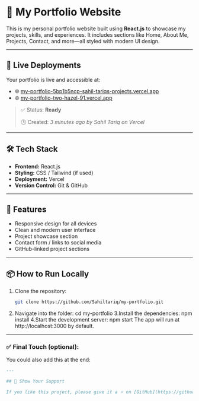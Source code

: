 # 💼 My Portfolio Website

This is my personal portfolio website built using **React.js** to showcase my projects, skills, and experiences. It includes sections like Home, About Me, Projects, Contact, and more—all styled with modern UI design.

---

## 🚀 Live Deployments

Your portfolio is live and accessible at:

- 🌐 [my-portfolio-5bp1b5ncp-sahil-tariqs-projects.vercel.app](https://my-portfolio-5bp1b5ncp-sahil-tariqs-projects.vercel.app)
- 🌐 [my-portfolio-two-hazel-91.vercel.app](https://my-portfolio-two-hazel-91.vercel.app)

> ✅ Status: **Ready**
>  
> 🕒 Created: _3 minutes ago by Sahil Tariq on Vercel_

---

## 🛠️ Tech Stack

- **Frontend:** React.js
- **Styling:** CSS / Tailwind (if used)
- **Deployment:** Vercel
- **Version Control:** Git & GitHub

---

## 📁 Features

- Responsive design for all devices
- Clean and modern user interface
- Project showcase section
- Contact form / links to social media
- GitHub-linked project sections

---

## 📦 How to Run Locally

1. Clone the repository:
   ```bash
   git clone https://github.com/Sahiltariq/my-portfolio.git
2. Navigate into the folder:
    cd my-portfolio
3.Install the dependencies:
   npm install
4.Start the development server:
  npm start
The app will run at http://localhost:3000 by default.

   
---

### ✅ Final Touch (optional):
You could also add this at the end:

```markdown
---

## 🌟 Show Your Support

If you like this project, please give it a ⭐ on [GitHub](https://github.com/Sahiltariq/my-portfolio) and share your feedback!


 
    
